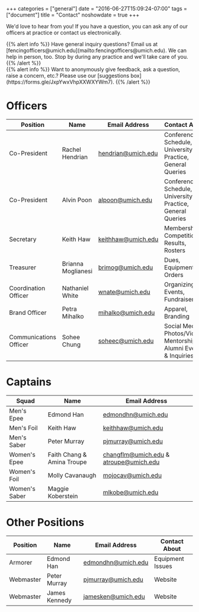 +++
categories = ["general"]
date = "2016-06-27T15:09:24-07:00"
tags = ["document"]
title = "Contact"
noshowdate = true
+++

We'd love to hear from you! If you have a question, you can ask any of our officers at practice or contact us electronically.

<div class="container-fluid">
    <div class="row">

<div class="col-md-6">
{{% alert info %}}
Have general inquiry questions?
Email us at [fencingofficers@umich.edu](mailto:fencingofficers@umich.edu).
We can help in person, too. Stop by during any practice and we'll take care of you.
{{% /alert %}}
</div>

<div class="col-md-6">
{{% alert info %}}
Want to anonymously give feedback, ask a question, raise a concern, etc.?
Please use our [suggestions box](https://forms.gle/JxpYwxVhpXXWXYWm7).
{{% /alert %}}
</div>
</div>
</div>


# Officers
| Position               | Name                | Email Address                                   | Contact About                            |
|------------------------|---------------------|-------------------------------------------------|------------------------------------------|
| Co-President           | Rachel Hendrian     | [hendrian@umich.edu](mailto:hendrian@umich.edu) | Conference(s), Schedule, University Info, Practice, General Queries |
| Co-President           | Alvin Poon          | [alpoon@umich.edu](mailto:alpoon@umich.edu)     | Conference(s), Schedule, University Info, Practice, General Queries |
| Secretary              | Keith Haw           | [keithhaw@umich.edu](mailto:keithhaw@umich.edu) | Membership, Competition Results, Rosters |
| Treasurer              | Brianna Moglianesi  | [brimog@umich.edu](mailto:brimog@umich.edu)     | Dues, Equipment Orders                   |
| Coordination Officer   | Nathaniel White     | [wnate@umich.edu](mailto:wnate@umich.edu)       | Organizing Events, Fundraisers           |
| Brand Officer          | Petra Mihalko       | [mihalko@umich.edu](mailto:mihalko@umich.edu)   | Apparel, Branding                        |
| Communications Officer | Sohee Chung         | [soheec@umich.edu](mailto:soheec@umich.edu)     | Social Media, Photos/Videos, Mentorship, Alumni Events & Inquiries  |

# Captains
| Squad                  | Name                       | Email Address                                   |
|------------------------|----------------------------|-------------------------------------------------|
| Men's Epee             | Edmond Han                 | [edmondhn@umich.edu](mailto:edmondhn@umich.edu) |
| Men's Foil             | Keith Haw                  | [keithhaw@umich.edu](mailto:keithhaw@umich.edu) |
| Men's Saber            | Peter Murray               | [pjmurray@umich.edu](mailto:pjmurray@umich.edu) |
| Women's Epee           | Faith Chang & Amina Troupe | [changflm@umich.edu](mailto:changflm@umich.edu) & [atroupe@umich.edu](mailto:atroupe@umich.edu) |
| Women's Foil           | Molly Cavanaugh            | [mojocav@umich.edu](mailto:mojocav@umich.edu)   |
| Women's Saber          | Maggie Koberstein          | [mlkobe@umich.edu](mailto:mlkobe@umich.edu)     |

# Other Positions
| Position               | Name            | Email Address                                   | Contact About                            |
|------------------------|-----------------|-------------------------------------------------|------------------------------------------|
| Armorer                | Edmond Han      | [edmondhn@umich.edu](mailto:edmondhn@umich.edu) | Equipment Issues                         |
| Webmaster              | Peter Murray    | [pjmurray@umich.edu](mailto:pjmurray@umich.edu) | Website                                  |
| Webmaster              | James Kennedy   | [jamesken@umich.edu](mailto:jamesken@umich.edu) | Website                                  |
